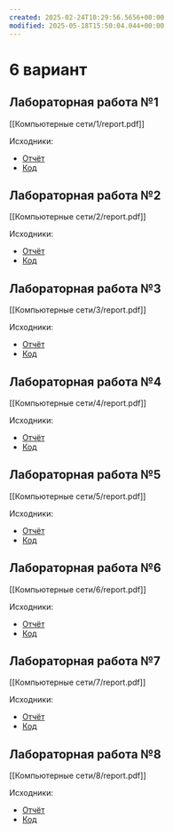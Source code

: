 ```yaml
---
created: 2025-02-24T10:29:56.5656+00:00
modified: 2025-05-18T15:50:04.044+00:00
---
```

# 6 вариант
## Лабораторная работа №1
[[Компьютерные сети/1/report.pdf]]

Исходники:
- [Отчёт](https://github.com/IAmProgrammist/lab_materials/tree/main/%D0%9A%D0%BE%D0%BC%D0%BF%D1%8C%D1%8E%D1%82%D0%B5%D1%80%D0%BD%D1%8B%D0%B5%20%D1%81%D0%B5%D1%82%D0%B8/1)
- [Код](https://github.com/IAmProgrammist/comp_net/tree/main/lab1)

## Лабораторная работа №2
[[Компьютерные сети/2/report.pdf]]

Исходники:
- [Отчёт](https://github.com/IAmProgrammist/lab_materials/tree/main/%D0%9A%D0%BE%D0%BC%D0%BF%D1%8C%D1%8E%D1%82%D0%B5%D1%80%D0%BD%D1%8B%D0%B5%20%D1%81%D0%B5%D1%82%D0%B8/2)
- [Код](https://github.com/IAmProgrammist/comp_net/tree/main/lab2)

## Лабораторная работа №3
[[Компьютерные сети/3/report.pdf]]

Исходники:
- [Отчёт](https://github.com/IAmProgrammist/lab_materials/tree/main/%D0%9A%D0%BE%D0%BC%D0%BF%D1%8C%D1%8E%D1%82%D0%B5%D1%80%D0%BD%D1%8B%D0%B5%20%D1%81%D0%B5%D1%82%D0%B8/3)
- [Код](https://github.com/IAmProgrammist/comp_net/tree/main/lab3)

## Лабораторная работа №4
[[Компьютерные сети/4/report.pdf]]

Исходники:
- [Отчёт](https://github.com/IAmProgrammist/lab_materials/tree/main/%D0%9A%D0%BE%D0%BC%D0%BF%D1%8C%D1%8E%D1%82%D0%B5%D1%80%D0%BD%D1%8B%D0%B5%20%D1%81%D0%B5%D1%82%D0%B8/4)
- [Код](https://github.com/IAmProgrammist/comp_net/tree/main/lab4)

## Лабораторная работа №5
[[Компьютерные сети/5/report.pdf]]

Исходники:
- [Отчёт](https://github.com/IAmProgrammist/lab_materials/tree/main/%D0%9A%D0%BE%D0%BC%D0%BF%D1%8C%D1%8E%D1%82%D0%B5%D1%80%D0%BD%D1%8B%D0%B5%20%D1%81%D0%B5%D1%82%D0%B8/5)
- [Код](https://github.com/IAmProgrammist/comp_net/tree/main/lab5)

## Лабораторная работа №6
[[Компьютерные сети/6/report.pdf]]

Исходники:
- [Отчёт](https://github.com/IAmProgrammist/lab_materials/tree/main/%D0%9A%D0%BE%D0%BC%D0%BF%D1%8C%D1%8E%D1%82%D0%B5%D1%80%D0%BD%D1%8B%D0%B5%20%D1%81%D0%B5%D1%82%D0%B8/6)
- [Код](https://github.com/IAmProgrammist/comp_net/tree/main/lab6)

## Лабораторная работа №7
[[Компьютерные сети/7/report.pdf]]

Исходники:
- [Отчёт](https://github.com/IAmProgrammist/lab_materials/tree/main/%D0%9A%D0%BE%D0%BC%D0%BF%D1%8C%D1%8E%D1%82%D0%B5%D1%80%D0%BD%D1%8B%D0%B5%20%D1%81%D0%B5%D1%82%D0%B8/7)
- [Код](https://github.com/IAmProgrammist/comp_net/tree/main/lab7)

## Лабораторная работа №8
[[Компьютерные сети/8/report.pdf]]

Исходники:
- [Отчёт](https://github.com/IAmProgrammist/lab_materials/tree/main/%D0%9A%D0%BE%D0%BC%D0%BF%D1%8C%D1%8E%D1%82%D0%B5%D1%80%D0%BD%D1%8B%D0%B5%20%D1%81%D0%B5%D1%82%D0%B8/8)
- [Код](https://github.com/IAmProgrammist/comp_net/tree/main/lab8)